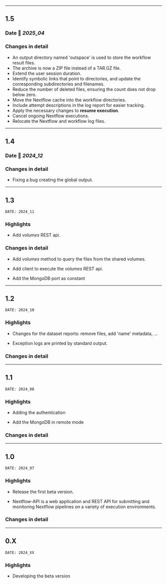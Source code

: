 ___
## 1.5

### Date 📅 *2025_04*

### Changes in detail

+ An output directory named 'outspace' is used to store the workflow result files.
+ The archive is now a ZIP file instead of a TAR.GZ file.
+ Extend the user session duration.
+ Identify symbolic links that point to directories, and update the corresponding subdirectories and filenames.
+ Reduce the number of deleted files, ensuring the count does not drop below zero.
+ Move the Nextflow cache into the workflow directories.
+ Include attempt descriptions in the log report for easier tracking.
+ Apply the necessary changes to **resume execution**.
+ Cancel ongoing Nextflow executions.
+ Relocate the Nextflow and workflow log files.

___
## 1.4

### Date 📅 *2024_12*

### Changes in detail

+ Fixing a bug creating the global output.


___
## 1.3
```
DATE: 2024_11
```

### Highlights

+ Add *volumes* REST api.

### Changes in detail

+ Add *volumes* method to query the files from the shared volumes.

+ Add client to execute the *volumes* REST api.

+ Add the MongoDB port as constant


___
## 1.2
```
DATE: 2024_10
```

### Highlights

+ Changes for the dataset reports: remove files, add 'name' metadata, ...

+ Exception logs are printed by standard output.

### Changes in detail


___
## 1.1
```
DATE: 2024_08
```

### Highlights

+ Adding the authentication

+ Add the MongoDB in remote mode

### Changes in detail


___
## 1.0
```
DATE: 2024_07
```

### Highlights

+ Release the first beta version.

+ Nextflow-API is a web application and REST API for submitting and monitoring Nextflow pipelines on a variety of execution environments.

### Changes in detail



___
## 0.X
```
DATE: 2024_XX
```

### Highlights

+ Developing the beta version

